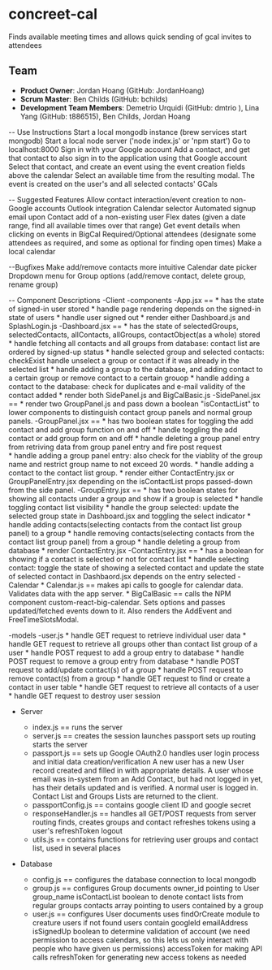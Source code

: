 # concreet-cal
Finds available meeting times and allows quick sending of gcal invites to attendees

## Team
  - __Product Owner__: Jordan Hoang (GitHub: JordanHoang)
  - __Scrum Master__: Ben Childs (GitHub: bchilds)
  - __Development Team Members__: Demetrio Urquidi (GitHub: dmtrio ), Lina Yang (GitHub: t886515), Ben Childs, Jordan Hoang


-- Use Instructions
Start a local mongodb instance (brew services start mongodb)
Start a local node server ('node index.js' or 'npm start')
Go to localhost:8000
Sign in with your Google account
Add a contact, and get that contact to also sign in to the application using that Google account
Select that contact, and create an event using the event creation fields above the calendar
Select an available time from the resulting modal. The event is created on the user's and all selected contacts' GCals

-- Suggested Features
Allow contact interaction/event creation to non-Google accounts
Outlook integration
Calendar selector
Automated signup email upon Contact add of a non-existing user
Flex dates (given a date range, find all available times over that range)
Get event details when clicking on events in BigCal
Required/Optional attendees (designate some attendees as required, and some as optional for finding open times)
Make a local calendar

--Bugfixes
Make add/remove contacts more intuitive
Calendar date picker
Dropdown menu for Group options (add/remove contact, delete group, rename group)

-- Component Descriptions
-Client
  -components
    -App.jsx ==
      * has the state of signed-in user stored
      * handle page rendering depends on the signed-in state of users
      * handle user signed out
      * render either Dashboard.js and SplashLogin.js
    -Dashboard.jsx ==
      * has the state of selectedGroups, selectedContacts, allContacts, allGroups, contactObject(as a whole) stored
      * handle fetching all contacts and all groups from database: contact list are ordered by signed-up status
      * handle selected group and selected contacts: checkExist handle unselect a group or contact if it was already in the selected list
      * handle adding a group to the database, and adding contact to a certain group or remove contact to a certain grouop
      * handle adding a contact to the database: check for duplicates and e-mail validity of the contact added
      * render both SidePanel.js and BigCalBasic.js
    -SidePanel.jsx ==
      * render two GroupPanel.js and pass down a boolean "isContactList" to lower components to distinguish contact group panels and normal group panels.
    -GroupPanel.jsx ==
      * has two boolean states for toggling the add contact and add group function on and off
      * handle toggling the add contact or add group form on and off
      * handle deleting a group panel entry from retriving data from group panel entry and fire post request  
      * handle adding a group panel entry: also check for the viablity of the group name and restrict group name to not exceed 20 words.
      * handle adding a contact to the contact list group.
      * render either ContactEntry.jsx or GroupPanelEntry.jsx depending on the isContactList props passed-down from the side panel.
    -GroupEntry.jsx ==
      * has two boolean states for showing all contacts under a group and show if a group is selected
      * handle toggling contact list visibility
      * handle the group selected: update the selected group state in Dashboard.jsx and toggling the select indicator
      * handle adding contacts(selecting contacts from the contact list group panel) to a group
      * handle removing contacts(selecting contacts from the contact list group panel) from a group
      * handle deleting a group from database
      * render ContactEntry.jsx
    -ContactEntry.jsx ==
      * has a boolean for showing if a contact is selected or not for contact list
      * handle selecting contact: toggle the state of showing a selected contact and update the state of selected contact in Dashbaord.jsx depends on the entry selected
    -Calendar
      * Calendar.js == makes api calls to google for calendar data. Validates data with the app server.
      * BigCalBasic == calls the NPM component custom-react-big-calendar. Sets options and passes updated/fetched events down to it. Also renders the AddEvent and FreeTimeSlotsModal.

  -models
    -user.js
      * handle GET request to retrieve individual user data
      * handle GET request to retrieve all groups other than contact list group of a user
      * handle POST request to add a group entry to database
      * handle POST request to remove a group entry from database
      * handle POST request to add/update contact(s) of a group 
      * handle POST request to remove contact(s) from a group
      * handle GET request to find or create a contact in user table
      * handle GET request to retrieve all contacts of a user
      * handle GET request to destroy user session

- Server
	- index.js == 
		runs the server
	- server.js == 
			creates the session 
			launches passport
			sets up routing
			starts the server
	- passport.js == 
		sets up Google OAuth2.0
		handles user login process and initial data creation/verification
			A new user has a new User record created and filled in with appropriate details. 
			A user whose email was in-system from an Add Contact, but had not logged in yet, has their details updated and is verified. 
			A normal user is logged in. 
			Contact List and Groups Lists are returned to the client.
	- passportConfig.js ==
		contains google client ID and google secret
	- responseHandler.js == 
		handles all GET/POST requests from server routing
		finds, creates groups and contact
		refreshes tokens using a user's refreshToken
		logout
	- utils.js == 
		contains functions for retrieving user groups and contact list, used in several places
	
- Database 
	- config.js ==
		configures the database connection to local mongodb
	- group.js ==
		configures Group documents
			owner_id pointing to User
			group_name
			isContactList boolean to denote contact lists from regular groups
			contacts array pointing to users contained by a group
	- user.js ==
		configures User documents
			uses findOrCreate module to creature users if not found
			users contain
				googleId
				emailAddress
				isSignedUp boolean to determine validation of account (we need permission to access calendars, so this lets us only interact with people who have given us permissions)
				accessToken for making API calls
				refreshToken for generating new access tokens as needed

